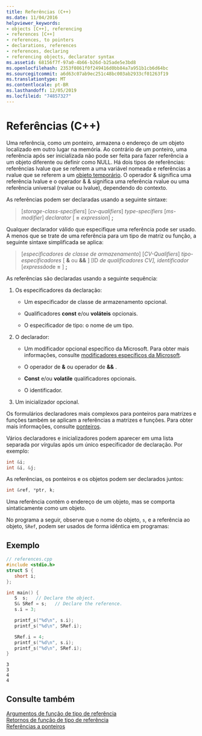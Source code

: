 ```yaml
---
title: Referências (C++)
ms.date: 11/04/2016
helpviewer_keywords:
- objects [C++], referencing
- references [C++]
- references, to pointers
- declarations, references
- references, declaring
- referencing objects, declarator syntax
ms.assetid: 68156f7f-97a0-4b66-b26d-b25ade5e3bd8
ms.openlocfilehash: 2353f0861f0f249416d0bb84a7a951b1cb6d64bc
ms.sourcegitcommit: a6d63c07ab9ec251c48bc003ab2933cf01263f19
ms.translationtype: MT
ms.contentlocale: pt-BR
ms.lasthandoff: 12/05/2019
ms.locfileid: "74857327"
---
```

# <a name="references-c"></a>Referências (C++)

Uma referência, como um ponteiro, armazena o endereço de um objeto localizado em outro lugar na memória. Ao contrário de um ponteiro, uma referência após ser inicializada não pode ser feita para fazer referência a um objeto diferente ou definir como NULL. Há dois tipos de referências: referências lvalue que se referem a uma variável nomeada e referências a rvalue que se referem a um [objeto temporário](../cpp/temporary-objects.md). O operador & significa uma referência lvalue e o operador & & significa uma referência rvalue ou uma referência universal (rvalue ou lvalue), dependendo do contexto.

As referências podem ser declaradas usando a seguinte sintaxe:

> \[*storage-class-specifiers*] \[*cv-qualifiers*] *type-specifiers* \[*ms-modifier*] *declarator* \[ **=** *expression*] **;**

Qualquer declarador válido que especifique uma referência pode ser usado. A menos que se trate de uma referência para um tipo de matriz ou função, a seguinte sintaxe simplificada se aplica:

> \[*especificadores de classe de armazenamento*] \[*CV-Qualifiers*] *tipo-especificadores* \[ **&** ou **&&** ] \[ID *de qualificadores CV],* *identificador* \[*expressão*de **=** ] **;**

As referências são declaradas usando a seguinte sequência:

1. Os especificadores da declaração:

   - Um especificador de classe de armazenamento opcional.

   - Qualificadores **const** e/ou **voláteis** opcionais.

   - O especificador de tipo: o nome de um tipo.

1. O declarador:

   - Um modificador opcional específico da Microsoft. Para obter mais informações, consulte [modificadores específicos da Microsoft](../cpp/microsoft-specific-modifiers.md).

   - O operador de **&** ou operador de **&&** .

   - **Const** e/ou **volatile** qualificadores opcionais.

   - O identificador.

1. Um inicializador opcional.

Os formulários declaradores mais complexos para ponteiros para matrizes e funções também se aplicam a referências a matrizes e funções. Para obter mais informações, consulte [ponteiros](../cpp/pointers-cpp.md).

Vários declaradores e inicializadores podem aparecer em uma lista separada por vírgulas após um único especificador de declaração. Por exemplo:

```cpp
int &i;
int &i, &j;
```

As referências, os ponteiros e os objetos podem ser declarados juntos:

```cpp
int &ref, *ptr, k;
```

Uma referência contém o endereço de um objeto, mas se comporta sintaticamente como um objeto.

No programa a seguir, observe que o nome do objeto, `s`, e a referência ao objeto, `SRef`, podem ser usados de forma idêntica em programas:

## <a name="example"></a>Exemplo

```cpp
// references.cpp
#include <stdio.h>
struct S {
   short i;
};

int main() {
   S  s;   // Declare the object.
   S& SRef = s;   // Declare the reference.
   s.i = 3;

   printf_s("%d\n", s.i);
   printf_s("%d\n", SRef.i);

   SRef.i = 4;
   printf_s("%d\n", s.i);
   printf_s("%d\n", SRef.i);
}
```

```Output
3
3
4
4
```

## <a name="see-also"></a>Consulte também

[Argumentos de função de tipo de referência](../cpp/reference-type-function-arguments.md)<br/>
[Retornos de função de tipo de referência](../cpp/reference-type-function-returns.md)<br/>
[Referências a ponteiros](../cpp/references-to-pointers.md)
